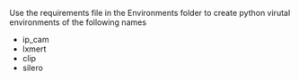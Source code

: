 Use the requirements file in the Environments folder to create python virutal environments of the following names
- ip_cam
- lxmert
- clip
- silero
